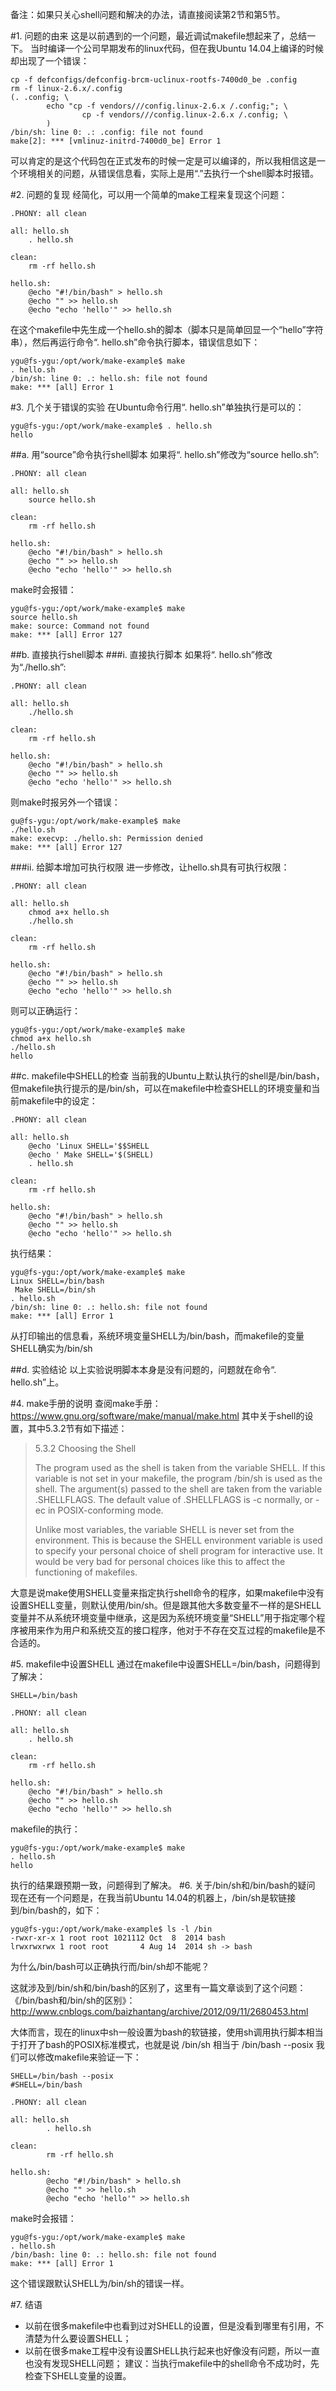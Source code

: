 备注：如果只关心shell问题和解决的办法，请直接阅读第2节和第5节。

#1. 问题的由来
这是以前遇到的一个问题，最近调试makefile想起来了，总结一下。
当时编译一个公司早期发布的linux代码，但在我Ubuntu 14.04上编译的时候却出现了一个错误：

```
cp -f defconfigs/defconfig-brcm-uclinux-rootfs-7400d0_be .config
rm -f linux-2.6.x/.config
(. .config; \
        echo "cp -f vendors///config.linux-2.6.x /.config;"; \
                cp -f vendors///config.linux-2.6.x /.config; \
        )
/bin/sh: line 0: .: .config: file not found
make[2]: *** [vmlinuz-initrd-7400d0_be] Error 1

```
可以肯定的是这个代码包在正式发布的时候一定是可以编译的，所以我相信这是一个环境相关的问题，从错误信息看，实际上是用“.”去执行一个shell脚本时报错。

#2. 问题的复现
经简化，可以用一个简单的make工程来复现这个问题：

```
.PHONY: all clean

all: hello.sh
	. hello.sh

clean:
	rm -rf hello.sh

hello.sh:
	@echo "#!/bin/bash" > hello.sh
	@echo "" >> hello.sh
	@echo "echo 'hello'" >> hello.sh

```

在这个makefile中先生成一个hello.sh的脚本（脚本只是简单回显一个“hello”字符串），然后再运行命令“. hello.sh”命令执行脚本，错误信息如下：

```
ygu@fs-ygu:/opt/work/make-example$ make
. hello.sh
/bin/sh: line 0: .: hello.sh: file not found
make: *** [all] Error 1

```
#3. 几个关于错误的实验
在Ubuntu命令行用“. hello.sh”单独执行是可以的：
```
ygu@fs-ygu:/opt/work/make-example$ . hello.sh
hello

```
##a.	用“source”命令执行shell脚本
如果将“. hello.sh”修改为“source hello.sh”:
```
.PHONY: all clean

all: hello.sh
	source hello.sh

clean:
	rm -rf hello.sh

hello.sh:
	@echo "#!/bin/bash" > hello.sh
	@echo "" >> hello.sh
	@echo "echo 'hello'" >> hello.sh

```
make时会报错：
```
ygu@fs-ygu:/opt/work/make-example$ make
source hello.sh
make: source: Command not found
make: *** [all] Error 127

```
##b. 直接执行shell脚本
###i. 直接执行脚本
如果将“. hello.sh”修改为“./hello.sh”:

```
.PHONY: all clean

all: hello.sh
	./hello.sh

clean:
	rm -rf hello.sh

hello.sh:
	@echo "#!/bin/bash" > hello.sh
	@echo "" >> hello.sh
	@echo "echo 'hello'" >> hello.sh

```

则make时报另外一个错误：

```
gu@fs-ygu:/opt/work/make-example$ make
./hello.sh
make: execvp: ./hello.sh: Permission denied
make: *** [all] Error 127

```
###ii.	给脚本增加可执行权限
进一步修改，让hello.sh具有可执行权限：

```
.PHONY: all clean

all: hello.sh
	chmod a+x hello.sh
	./hello.sh

clean:
	rm -rf hello.sh

hello.sh:
	@echo "#!/bin/bash" > hello.sh
	@echo "" >> hello.sh
	@echo "echo 'hello'" >> hello.sh

```
则可以正确运行：

```
ygu@fs-ygu:/opt/work/make-example$ make
chmod a+x hello.sh
./hello.sh
hello
```
##c.	makefile中SHELL的检查
当前我的Ubuntu上默认执行的shell是/bin/bash，但makefile执行提示的是/bin/sh，可以在makefile中检查SHELL的环境变量和当前makefile中的设定：

```
.PHONY: all clean

all: hello.sh
	@echo 'Linux SHELL='$$SHELL
	@echo ' Make SHELL='$(SHELL)
	. hello.sh

clean:
	rm -rf hello.sh

hello.sh:
	@echo "#!/bin/bash" > hello.sh
	@echo "" >> hello.sh
	@echo "echo 'hello'" >> hello.sh

```

执行结果：

```
ygu@fs-ygu:/opt/work/make-example$ make
Linux SHELL=/bin/bash
 Make SHELL=/bin/sh
. hello.sh
/bin/sh: line 0: .: hello.sh: file not found
make: *** [all] Error 1

```
从打印输出的信息看，系统环境变量SHELL为/bin/bash，而makefile的变量SHELL确实为/bin/sh

##d. 实验结论
以上实验说明脚本本身是没有问题的，问题就在命令“. hello.sh”上。

#4.	make手册的说明
查阅make手册：https://www.gnu.org/software/make/manual/make.html
其中关于shell的设置，其中5.3.2节有如下描述：

> 5.3.2 Choosing the Shell
> 
>    The program used as the shell is taken from the variable SHELL. If this variable is not set in your makefile, the program /bin/sh is used as the shell. The argument(s) passed to the shell are taken from the variable .SHELLFLAGS. The default value of .SHELLFLAGS is -c normally, or -ec in POSIX-conforming mode.
>   
>   Unlike most variables, the variable SHELL is never set from the environment. This is because the SHELL environment variable is used to specify your personal choice of shell program for interactive use. It would be very bad for personal choices like this to affect the functioning of makefiles. 

大意是说make使用SHELL变量来指定执行shell命令的程序，如果makefile中没有设置SHELL变量，则默认使用/bin/sh。但是跟其他大多数变量不一样的是SHELL变量并不从系统环境变量中继承，这是因为系统环境变量“SHELL”用于指定哪个程序被用来作为用户和系统交互的接口程序，他对于不存在交互过程的makefile是不合适的。

#5. makefile中设置SHELL
通过在makefile中设置SHELL=/bin/bash，问题得到了解决：

```
SHELL=/bin/bash

.PHONY: all clean

all: hello.sh
	. hello.sh

clean:
	rm -rf hello.sh

hello.sh:
	@echo "#!/bin/bash" > hello.sh
	@echo "" >> hello.sh
	@echo "echo 'hello'" >> hello.sh

```

makefile的执行：

```
ygu@fs-ygu:/opt/work/make-example$ make
. hello.sh
hello

```
执行的结果跟预期一致，问题得到了解决。
#6. 关于/bin/sh和/bin/bash的疑问
现在还有一个问题是，在我当前Ubuntu 14.04的机器上，/bin/sh是软链接到/bin/bash的，如下：

```
ygu@fs-ygu:/opt/work/make-example$ ls -l /bin
-rwxr-xr-x 1 root root 1021112 Oct  8  2014 bash
lrwxrwxrwx 1 root root       4 Aug 14  2014 sh -> bash
```

为什么/bin/bash可以正确执行而/bin/sh却不能呢？

这就涉及到/bin/sh和/bin/bash的区别了，这里有一篇文章谈到了这个问题：
《/bin/bash和/bin/sh的区别》： http://www.cnblogs.com/baizhantang/archive/2012/09/11/2680453.html

大体而言，现在的linux中sh一般设置为bash的软链接，使用sh调用执行脚本相当于打开了bash的POSIX标准模式，也就是说 /bin/sh 相当于 /bin/bash --posix
我们可以修改makefile来验证一下：

```
SHELL=/bin/bash --posix
#SHELL=/bin/bash

.PHONY: all clean

all: hello.sh
        . hello.sh

clean:
        rm -rf hello.sh

hello.sh:
        @echo "#!/bin/bash" > hello.sh
        @echo "" >> hello.sh
        @echo "echo 'hello'" >> hello.sh

```
make时会报错：

```
ygu@fs-ygu:/opt/work/make-example$ make
. hello.sh
/bin/bash: line 0: .: hello.sh: file not found
make: *** [all] Error 1

```
这个错误跟默认SHELL为/bin/sh的错误一样。

#7. 结语
- 以前在很多makefile中也看到过对SHELL的设置，但是没看到哪里有引用，不清楚为什么要设置SHELL；
- 以前在很多make工程中没有设置SHELL执行起来也好像没有问题，所以一直也没有发现SHELL问题；
建议：当执行makefile中的shell命令不成功时，先检查下SHELL变量的设置。
